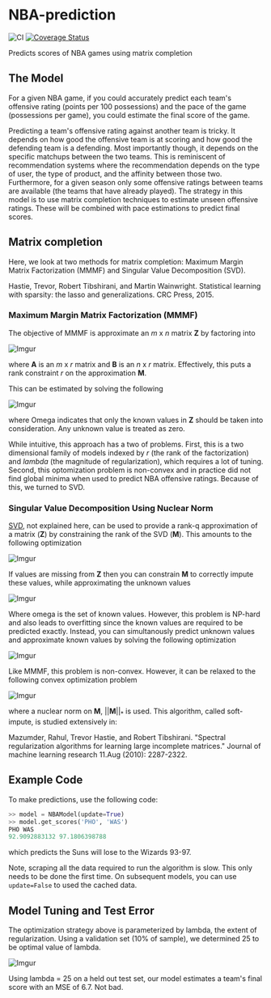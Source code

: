 # NBA-prediction
![CI](https://travis-ci.org/christopherjenness/NBA-prediction.svg?branch=master) [![Coverage Status](https://coveralls.io/repos/github/christopherjenness/NBA-prediction/badge.svg?branch=master)](https://coveralls.io/github/christopherjenness/NBA-prediction?branch=master)

Predicts scores of NBA games using matrix completion

## The Model
For a given NBA game, if you could accurately predict each team's offensive rating (points per 100 possessions) and the pace of the game (possessions per game), you could estimate the final score of the game.

Predicting a team's offensive rating against another team is tricky.   It depends on how good the offensive team is at scoring and how good the defending team is a defending.  Most importantly though, it depends on the specific matchups between the two teams.  This is reminiscent of recommendation systems where the recommendation depends on the type of user, the type of product, and the affinity between those two.  Furthermore, for a given season only some offensive ratings between teams are available (the teams that have already played).  The strategy in this model is to use matrix completion techniques to estimate unseen offensive ratings.  These will be combined with pace estimations to predict final scores.

## Matrix completion

Here, we look at two methods for matrix completion: Maximum Margin Matrix Factorization (MMMF) and Singular Value Decomposition (SVD).

Hastie, Trevor, Robert Tibshirani, and Martin Wainwright. Statistical learning with sparsity: the lasso and generalizations. CRC Press, 2015.

### Maximum Margin Matrix Factorization (MMMF)

The objective of MMMF is approximate an _m_ x _n_ matrix **Z** by factoring into 

![Imgur](http://i.imgur.com/2tm9j8P.png)

where **A** is an _m_ x _r_ matrix and **B** is an _n_ x _r_ matrix.  Effectively, this puts a rank constraint _r_ on the approximation **M**.

This can be estimated by solving the following

![Imgur](http://i.imgur.com/eB3O1mC.png)

where Omega indicates that only the known values in **Z** should be taken into consideration.  Any unknown value is treated as zero.

While intuitive, this approach has a two of problems.  First, this is a two dimensional family of models indexed by _r_ (the rank of the factorization) and _lambda_ (the magnitude of regularization), which requires a lot of tuning.  Second, this optomization problem is non-convex and in practice did not find global minima when used to predict NBA offensive ratings.  Because of this, we turned to SVD.

### Singular Value Decomposition Using Nuclear Norm

[SVD](https://en.wikipedia.org/wiki/Singular_value_decomposition), not explained here, can be used to provide a rank-q approximation of a matrix (**Z**) by constraining the rank of the SVD (**M**).  This amounts to the following optimization

![Imgur](http://i.imgur.com/yseXNp9.png)

If values are missing from **Z** then you can constrain **M** to correctly impute these values, while approximating the unknown values

![Imgur](http://i.imgur.com/lPtwang.png)

Where omega is the set of known values.  However, this problem is NP-hard and also leads to overfitting since the known values are required to be predicted exactly.  Instead, you can simultanously predict unknown values and approximate known values by solving the following optimization

![Imgur](http://i.imgur.com/MNwBKvU.png)

Like MMMF, this problem is non-convex.  However, it can be relaxed to the following convex optimization problem 

![Imgur](http://i.imgur.com/lSu054f.png)

where a nuclear norm on **M**, ||**M**||<sub>*</sub> is used. This algorithm, called soft-impute, is studied extensively in:

Mazumder, Rahul, Trevor Hastie, and Robert Tibshirani. "Spectral regularization algorithms for learning large incomplete matrices." Journal of machine learning research 11.Aug (2010): 2287-2322.

##  Example Code

To make predictions, use the following code:

```python
>> model = NBAModel(update=True)
>> model.get_scores('PHO', 'WAS')
PHO WAS
92.9092883132 97.1806398788
```

which predicts the Suns will lose to the Wizards 93-97.  

Note, scraping all the data required to run the algorithm is slow.  This only needs to be done the first time.  On subsequent models, you can use ```update=False``` to used the cached data.

## Model Tuning and Test Error

The optimization strategy above is parameterized by lambda, the extent of regularization.  Using a validation set (10% of sample), we determined 25 to be optimal value of lambda.

![Imgur](http://i.imgur.com/bT7XUCJ.png)

Using lambda = 25 on a held out test set, our model estimates a team's final score with an MSE of 6.7.  Not bad.
